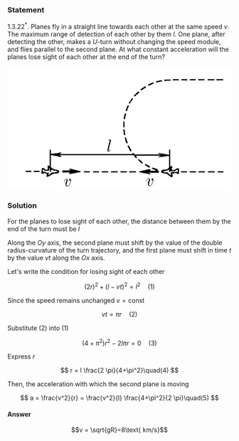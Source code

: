 ###  Statement 

$1.3.22^*.$ Planes fly in a straight line towards each other at the same speed $v$. The maximum range of detection of each other by them $l$. One plane, after detecting the other, makes a $U$-turn without changing the speed module, and flies parallel to the second plane. At what constant acceleration will the planes lose sight of each other at the end of the turn? 

![ For problem $1.3.22^*$ |563x309, 34%](../../img/1.3.22/statement.png)

### Solution

For the planes to lose sight of each other, the distance between them by the end of the turn must be $l$

Along the $Oy$ axis, the second plane must shift by the value of the double radius-curvature of the turn trajectory, and the first plane must shift in time $t$ by the value $vt$ along the $Ox$ axis.

Let's write the condition for losing sight of each other

$$ (2r)^2 + (l-vt)^2 = l^2\quad(1)$$ 

Since the speed remains unchanged $v = \text{сonst}$

$$ vt = \pi r\quad(2)$$ 

Substitute $(2)$ into $(1)$

$$ (4+\pi^2)r^2 - 2l \pi r = 0\quad(3)$$ 

Express $r$

$$ r = l \frac{2 \pi}{4+\pi^2}\quad(4) $$ 

Then, the acceleration with which the second plane is moving

$$ a = \frac{v^2}{r} = \frac{v^2}{l} \frac{4+\pi^2}{2 \pi}\quad(5) $$ 

#### Answer

$$v = \sqrt{gR}=8\text{ km/s}$$ 

